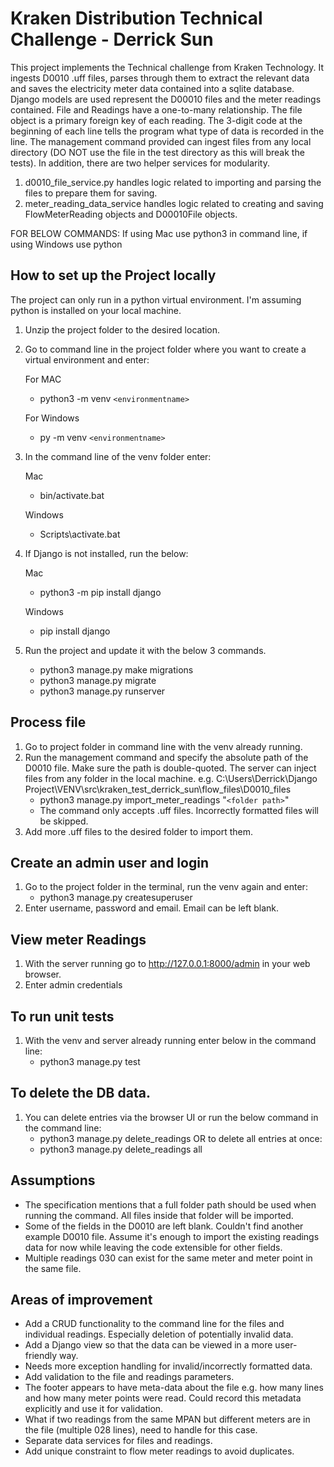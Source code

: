 # Kraken Distribution Technical Challenge - Derrick Sun
This project implements the Technical challenge from Kraken Technology. It ingests D0010 .uff files, parses through them to extract the relevant data and saves the electricity meter data contained into a sqlite database.
Django models are used represent the D00010 files and the meter readings contained. File and Readings have a one-to-many relationship. The file object is a primary foreign key of each reading.
The 3-digit code at the beginning of each line tells the program what type of data is recorded in the line.
The management command provided can ingest files from any local directory (DO NOT use the file in the test directory as this will break the tests). In addition, there are two helper services for modularity.
1. d0010_file_service.py handles logic related to importing and parsing the files to prepare them for saving.
2. meter_reading_data_service handles logic related to creating and saving FlowMeterReading objects and D00010File objects.

FOR BELOW COMMANDS: If using Mac use python3 in command line, if using Windows use python

## How to set up the Project locally
The project can only run in a python virtual environment. I'm assuming python is installed on your local machine.
1. Unzip the project folder to the desired location.
2. Go to command line in the project folder where you want to create a virtual environment and enter: 

   For MAC
   - python3 -m venv `<environmentname>` 
   
   For Windows
   - py -m venv `<environmentname>` 

3. In the command line of the venv folder enter:
   
   Mac
   - bin/activate.bat

   Windows
   - Scripts\activate.bat
4. If Django is not installed, run the below:
   
   Mac
   - python3 -m pip install django
   
   Windows
   - pip install django
5. Run the project and update it with the below 3 commands.
   - python3 manage.py make migrations 
   - python3 manage.py migrate
   - python3 manage.py runserver

## Process file 
1. Go to project folder in command line with the venv already running.
2. Run the management command and specify the absolute path of the D0010 file. Make sure the path is double-quoted. The server can inject files from any folder in the local machine. e.g. C:\Users\Derrick\Django Project\VENV\src\kraken_test_derrick_sun\flow_files\D0010_files
   - python3 manage.py import_meter_readings "`<folder path>`"
   - The command only accepts .uff files. Incorrectly formatted files will be skipped.
3. Add more .uff files to the desired folder to import them.


## Create an admin user and login
1. Go to the project folder in the terminal, run the venv again and enter:
   - python3 manage.py createsuperuser
2. Enter username, password and email. Email can be left blank.

## View meter Readings
1. With the server running go to http://127.0.0.1:8000/admin in your web browser.
2. Enter admin credentials

## To run unit tests
1. With the venv and server already running enter below in the command line:
   - python3 manage.py test

## To delete the DB data.
1. You can delete entries via the browser UI or run the below command in the command line:
   - python3 manage.py delete_readings <file name>
   OR to delete all entries at once:
   - python3 manage.py delete_readings all

## Assumptions
- The specification mentions that a full folder path should be used when running the command. All files inside that folder will be imported.
- Some of the fields in the D0010 are left blank. Couldn't find another example D0010 file. Assume it's enough to import the existing readings data for now while leaving the code extensible for other fields.
- Multiple readings 030 can exist for the same meter and meter point in the same file.


## Areas of improvement
- Add a CRUD functionality to the command line for the files and individual readings. Especially deletion of 
  potentially invalid data.
- Add a Django view so that the data can be viewed in a more user-friendly way.
- Needs more exception handling for invalid/incorrectly formatted data.
- Add validation to the file and readings parameters.
- The footer appears to have meta-data about the file e.g. how many lines and how many meter points were read. Could record this metadata explicitly and use it for validation.
- What if two readings from the same MPAN but different meters are in the file (multiple 028 lines), need to handle for this case.
- Separate data services for files and readings.
- Add unique constraint to flow meter readings to avoid duplicates.